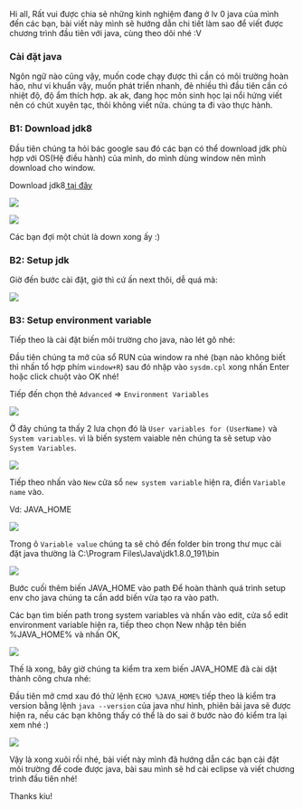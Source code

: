 Hi all, Rất vui được chia sẻ những kinh nghiệm đang ở lv 0 java của mình đến các bạn, bài viết này mình sẽ hướng dẫn chi tiết làm sao để viết được chương trình đầu tiên với java, cùng theo dõi nhé :V

### Cài đặt java
Ngôn ngữ nào cũng vậy, muốn code chạy được thì cần có môi trường hoàn hảo, như vi khuẩn vậy, muốn phát triển nhanh, đẻ nhiều thì đầu tiên cần có nhiệt độ, độ ẩm thích hợp. ak ak, đang học môn sinh học lại nổi hứng viết nên có chút xuyên tạc, thôi không viết nữa. chúng ta đi vào thực hành.

### B1: Download jdk8
Đầu tiên chúng ta hỏi bác google sau đó các bạn có thể download jdk phù hợp với OS(Hệ điều hành) của mình, do mình dùng window nên mình download cho window.

Download jdk8[ tại đây](https://www.oracle.com/technetwork/java/javase/downloads/jdk8-downloads-2133151.html)

![](https://images.viblo.asia/373b4677-c1dd-4ba5-888d-fa42b34a8c5c.png)

![](https://images.viblo.asia/a2b01864-80bf-419f-a9cd-030debe89765.png)

Các bạn đợi một chút là down xong ấy :)
### B2: Setup jdk
Giờ đến bước cài đặt, giờ thì cứ ấn next thôi, dễ quá mà: 

![](https://images.viblo.asia/a5e795d3-9c8e-497b-9615-b7d6bdfd69cc.png)

### B3: Setup environment variable
Tiếp theo là cài đặt biến môi trường cho java, nào lét gô nhé:

Đầu tiên chúng ta mở của sổ RUN của window ra nhé (bạn nào không biết thì nhấn tổ hợp phím `window+R`) sau đó nhập vào `sysdm.cpl` xong nhấn Enter hoặc click chuột vào OK nhé!

[](https://images.viblo.asia/9a80f476-988a-485f-84ee-309cf9a08754.PNG)

Tiếp đến chọn thẻ `Advanced` => `Environment Variables`

![](https://images.viblo.asia/f54687d0-c0a5-4251-a24c-1c2641d7aedd.PNG)

Ở đây chúng ta thấy 2 lưa chọn đó là `User variables for (UserName)` và `System variables`. vì là biến system vaiable nên chúng ta sẽ setup vào `System Variables`.

![](https://images.viblo.asia/50347bcf-5335-4df9-9eaa-72ceaa1622e1.png)

Tiếp theo nhấn vào `New` cửa sổ `new system variable` hiện ra, điền `Variable name` vào.

Vd: JAVA_HOME

![](https://images.viblo.asia/173319bb-80f0-473c-a78f-b8be7fd9675a.png)

Trong ô `Variable value` chúng ta sẽ chỏ đến folder bin trong thư mục cài đặt java thường là C:\Program Files\Java\jdk1.8.0_191\bin

![](https://images.viblo.asia/6ff3856a-a771-4138-a360-9804f8598bfd.png)

Bước cuối thêm biến JAVA_HOME vào path
Để hoàn thành quá trình setup env cho java chúng ta cần add biến vừa tạo ra vào path. 

Các bạn tìm biến path trong system variables và nhấn vào edit, cửa sổ edit environment variable hiện ra, tiếp theo chọn New nhập tên biến %JAVA_HOME% và nhấn OK, 

![](https://images.viblo.asia/616b57bb-381f-4ed9-94bc-32765f40e70a.png)

Thế là xong, bây giờ chúng ta kiểm tra xem biến JAVA_HOME đã cài dặt thành công chưa nhé: 

Đầu tiên mở cmd xau đó thử  lệnh `ECHO %JAVA_HOME%` tiếp theo là kiểm tra version bằng lệnh `java --version` của java như hình, phiên bải java sẽ được hiện ra, nếu các bạn không thấy có thể là do sai ở bước nào đó kiểm tra lại xem nhé :)

![](https://images.viblo.asia/7f3292b5-3d1e-4ec8-b07e-e0bc8e8fe4ac.png)

Vậy là xong xuôi rồi nhé, bài viết này mình đã hướng dẫn các bạn cài đặt môi trường để code được java, bài sau mình sẽ hd cài eclipse và viết chương trình đầu tiên nhé!

Thanks kiu!